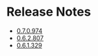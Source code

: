 # Release Notes

- [0.7.0.974](../releaseNotes/0.7.0.974.md)
- [0.6.2.807](../releaseNotes/0.6.2.807.md)
- [0.6.1.329](../releaseNotes/0.6.1.329.md)